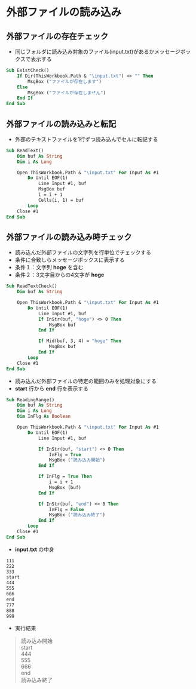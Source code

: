# 外部ファイルの読み込み  

## 外部ファイルの存在チェック  

* 同じフォルダに読み込み対象のファイル(input.txt)があるかメッセージボックスで表示する

```vb
Sub ExistCheck()
    If Dir(ThisWorkbook.Path & "\input.txt") <> "" Then
        MsgBox ("ファイルが存在します")
    Else
        MsgBox ("ファイルが存在しません")
    End If
End Sub
```

## 外部ファイルの読み込みと転記  

* 外部のテキストファイルを1行ずつ読み込んでセルに転記する

```vb
Sub ReadText()
    Dim buf As String
    Dim i As Long

    Open ThisWorkbook.Path & "\input.txt" For Input As #1
        Do Until EOF(1)
            Line Input #1, buf
            MsgBox buf
            i = i + 1
            Cells(i, 1) = buf
        Loop
    Close #1
End Sub
```

## 外部ファイルの読み込み時チェック  

* 読み込んだ外部ファイルの文字列を行単位でチェックする
* 条件に合致しらメッセージボックスに表示する
* 条件１：文字列 __hoge__ を含む
* 条件２：3文字目からの4文字が __hoge__

```vb
Sub ReadTextCheck()
    Dim buf As String

    Open ThisWorkbook.Path & "\input.txt" For Input As #1
        Do Until EOF(1)
            Line Input #1, buf
            If InStr(buf, "hoge") <> 0 Then
                MsgBox buf
            End If

            If Mid(buf, 3, 4) = "hoge" Then
                MsgBox buf
            End If
        Loop
    Close #1
End Sub
```

* 読み込んだ外部ファイルの特定の範囲のみを処理対象にする
* __start__ 行から __end__ 行を表示する

```vb
Sub ReadingRange()
    Dim buf As String
    Dim i As Long
    Dim InFlg As Boolean

    Open ThisWorkbook.Path & "\input.txt" For Input As #1
        Do Until EOF(1)
            Line Input #1, buf

            If InStr(buf, "start") <> 0 Then
                InFlg = True
                MsgBox ("読み込み開始")
            End If

            If InFlg = True Then
                i = i + 1
                MsgBox (buf)
            End If

            If InStr(buf, "end") <> 0 Then
                InFlg = False
                MsgBox ("読み込み終了")
            End If
        Loop
    Close #1
End Sub
```

* __input.txt__ の中身

```txt
111
222
333
start
444
555
666
end
777
888
999
```

* 実行結果

> 読み込み開始  
start  
444  
555  
666  
end  
読み込み終了
